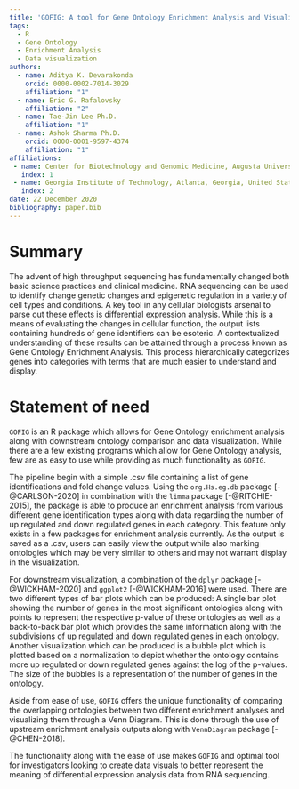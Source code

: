 ```yaml
---
title: 'GOFIG: A tool for Gene Ontology Enrichment Analysis and Visualization'
tags:
  - R
  - Gene Ontology 
  - Enrichment Analysis 
  - Data visualization 
authors:
  - name: Aditya K. Devarakonda
    orcid: 0000-0002-7014-3029
    affiliation: "1"
  - name: Eric G. Rafalovsky 
    affiliation: "2"
  - name: Tae-Jin Lee Ph.D. 
    affiliation: "1"
  - name: Ashok Sharma Ph.D. 
    orcid: 0000-0001-9597-4374
    affiliation: "1"
affiliations:
 - name: Center for Biotechnology and Genomic Medicine, Augusta University, Augusta, Georgia, United States
   index: 1
 - name: Georgia Institute of Technology, Atlanta, Georgia, United States
   index: 2
date: 22 December 2020
bibliography: paper.bib
---
```



  

# Summary

The advent of high throughput sequencing has fundamentally changed both basic science practices and clinical medicine. RNA sequencing can be used to identify change genetic changes and epigenetic regulation in a variety of cell types and conditions. A key tool in any cellular biologists arsenal to parse out these effects is differential expression analysis. While this is a means of evaluating the changes in cellular function, the output lists containing hundreds of gene identifiers can be esoteric. A contextualized understanding of these results can be attained through a process known as Gene Ontology Enrichment Analysis. This process hierarchically categorizes genes into categories with terms that are much easier to understand and display.

# Statement of need

`GOFIG` is an R package which allows for Gene Ontology enrichment analysis along with downstream ontology comparison and data visualization. While there are a few existing programs which allow for Gene Ontology analysis, few are as easy to use while providing as much functionality as `GOFIG`.

The pipeline begin with a simple .csv file containing a list of gene identifications and fold change values. Using the `org.Hs.eg.db` package [-@CARLSON-2020] in combination with the `limma` package [-@RITCHIE-2015], the package is able to produce an enrichment analysis from various different gene identification types along with data regarding the number of up regulated and down regulated genes in each category. This feature only exists in a few packages for enrichment analysis currently. As the output is saved as a .csv, users can easily view the output while also marking ontologies which may be very similar to others and may not warrant display in the visualization.

For downstream visualization, a combination of the `dplyr` package [-@WICKHAM-2020] and `ggplot2` [-@WICKHAM-2016] were used. There are two different types of bar plots which can be produced: A single bar plot showing the number of genes in the most significant ontologies along with points to represent the respective p-value of these ontologies as well as a back-to-back bar plot which provides the same information along with the subdivisions of up regulated and down regulated genes in each ontology. Another visualization which can be produced is a bubble plot which is plotted based on a normalization to depict whether the ontology contains more up regulated or down regulated genes against the log of the p-values. The size of the bubbles is a representation of the number of genes in the ontology.

Aside from ease of use, `GOFIG` offers the unique functionality of comparing the overlapping ontologies between two different enrichment analyses and visualizing them through a Venn Diagram. This is done through the use of upstream enrichment analysis outputs along with `VennDiagram` package [-@CHEN-2018].

The functionality along with the ease of use makes `GOFIG` and optimal tool for investigators looking to create data visuals to better represent the meaning of differential expression analysis data from RNA sequencing.


